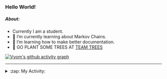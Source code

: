 ### Hello World!

##### About:
- Currently I am a student.
- 🌱 I’m currently learning about Markov Chains.
- 🌱 I’m learning how to make better documentation.
- 🌱 GO PLANT SOME TREES AT [TEAM TREES](https://teamtrees.org/)

[![Vyom's github activity graph](https://activity-graph.herokuapp.com/graph?username=Vyvy-vi)](https://github.com/ashutosh00710/github-readme-activity-graph)

---
<details>
  <summary>:zap: My Activity:</summary>
  
<!--START_SECTION:waka-->
![Code Time](http://img.shields.io/badge/Code%20Time-798%20hrs%2035%20mins-blue)

**I'm a Night 🦉** 

```text
🌞 Morning    72 commits     ██░░░░░░░░░░░░░░░░░░░░░░░   8.87% 
🌆 Daytime    195 commits    ██████░░░░░░░░░░░░░░░░░░░   24.01% 
🌃 Evening    274 commits    ████████░░░░░░░░░░░░░░░░░   33.74% 
🌙 Night      271 commits    ████████░░░░░░░░░░░░░░░░░   33.37%

```
📅 **I'm Most Productive on Sunday** 

```text
Monday       78 commits     ██░░░░░░░░░░░░░░░░░░░░░░░   9.61% 
Tuesday      137 commits    ████░░░░░░░░░░░░░░░░░░░░░   16.87% 
Wednesday    129 commits    ████░░░░░░░░░░░░░░░░░░░░░   15.89% 
Thursday     109 commits    ███░░░░░░░░░░░░░░░░░░░░░░   13.42% 
Friday       107 commits    ███░░░░░░░░░░░░░░░░░░░░░░   13.18% 
Saturday     88 commits     ██░░░░░░░░░░░░░░░░░░░░░░░   10.84% 
Sunday       164 commits    █████░░░░░░░░░░░░░░░░░░░░   20.2%

```


📊 **This Week I Spent My Time On** 

```text
🔥 Editors: 
VS Code                  1 hr 47 mins        ██████████████████████░░░   87.97% 
Vim                      14 mins             ███░░░░░░░░░░░░░░░░░░░░░░   12.03%

🐱‍💻 Projects: 
CSF                      1 hr 44 mins        █████████████████████░░░░   86.14% 
Unknown Project          14 mins             ███░░░░░░░░░░░░░░░░░░░░░░   12.03% 
Quiz-bot                 1 min               ░░░░░░░░░░░░░░░░░░░░░░░░░   1.56% 
file-utils               0 secs              ░░░░░░░░░░░░░░░░░░░░░░░░░   0.27% 
praise                   0 secs              ░░░░░░░░░░░░░░░░░░░░░░░░░   0.0%

```


 Last Updated on 28/05/2022 23:04:14 UTC
<!--END_SECTION:waka-->
</details>
